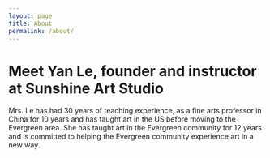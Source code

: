 ```yaml
---
layout: page
title: About
permalink: /about/
---
```


# Meet Yan Le, founder and instructor at Sunshine Art Studio

Mrs. Le has had 30 years of teaching experience, as a fine arts professor in
China for 10 years and has taught art in the US before moving to the Evergreen area. She has taught art in the Evergreen community for 12 years and is committed to helping the Evergreen community experience art in a new way.
